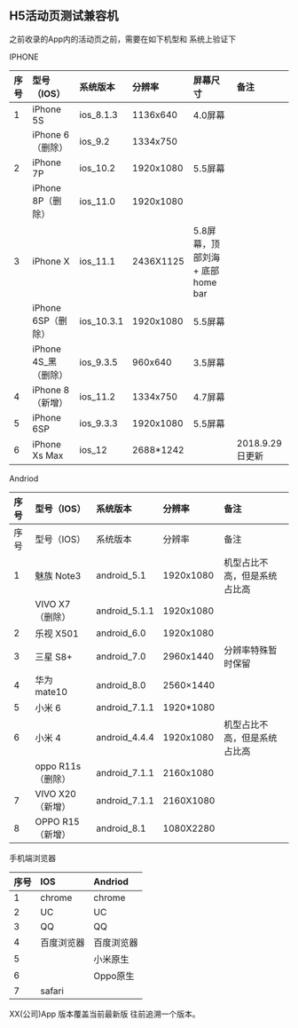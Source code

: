 ## H5活动页测试兼容机

之前收录的App内的活动页之前，需要在如下机型和 系统上验证下



IPHONE

| 序号 | 型号（IOS）          | 系统版本   | 分辨率    | 屏幕尺寸                         | 备注            |
| :--- | :------------------- | :--------- | :-------- | :------------------------------- | :-------------- |
| 1    | iPhone 5S            | ios_8.1.3  | 1136x640  | 4.0屏幕                          |                 |
|      | iPhone 6（删除）     | ios_9.2    | 1334x750  |                                  |                 |
| 2    | iPhone 7P            | ios_10.2   | 1920x1080 | 5.5屏幕                          |                 |
|      | iPhone 8P（删除）    | ios_11.0   | 1920x1080 |                                  |                 |
| 3    | iPhone X             | ios_11.1   | 2436X1125 | 5.8屏幕，顶部刘海 + 底部home bar |                 |
|      | iPhone 6SP（删除）   | ios_10.3.1 | 1920x1080 | 5.5屏幕                          |                 |
|      | iPhone 4S_黑（删除） | ios_9.3.5  | 960x640   | 3.5屏幕                          |                 |
| 4    | iPhone 8（新增）     | ios_11.2   | 1334x750  | 4.7屏幕                          |                 |
| 5    | iPhone 6SP           | ios_9.3.3  | 1920x1080 | 5.5屏幕                          |                 |
| 6    | iPhone Xs Max        | ios_12     | 2688*1242 |                                  | 2018.9.29日更新 |





Andriod

| 序号 | 型号（IOS）       | 系统版本      | 分辨率    | 备注                         |
| :--- | :---------------- | :------------ | :-------- | :--------------------------- |
| 序号 | 型号（IOS）       | 系统版本      | 分辨率    | 备注                         |
| 1    | 魅族 Note3        | android_5.1   | 1920x1080 | 机型占比不高，但是系统占比高 |
|      | VIVO X7（删除）   | android_5.1.1 | 1920x1080 |                              |
| 2    | 乐视 X501         | android_6.0   | 1920x1080 |                              |
| 3    | 三星 S8+          | android_7.0   | 2960x1440 | 分辨率特殊暂时保留           |
| 4    | 华为 mate10       | android_8.0   | 2560×1440 |                              |
| 5    | 小米 6            | android_7.1.1 | 1920*1080 |                              |
| 6    | 小米 4            | android_4.4.4 | 1920x1080 | 机型占比不高，但是系统占比高 |
|      | oppo R11s（删除） | android_7.1.1 | 2160x1080 |                              |
| 7    | VIVO X20（新增）  | android_7.1.1 | 2160X1080 |                              |
| 8    | OPPO R15（新增）  | android_8.1   | 1080X2280 |                              |



手机端浏览器

| 序号 | IOS        | Andriod    |
| :--- | :--------- | :--------- |
| 1    | chrome     | chrome     |
| 2    | UC         | UC         |
| 3    | QQ         | QQ         |
| 4    | 百度浏览器 | 百度浏览器 |
| 5    |            | 小米原生   |
| 6    |            | Oppo原生   |
| 7    | safari     |            |



XX(公司)App 版本覆盖当前最新版 往前追溯一个版本。
